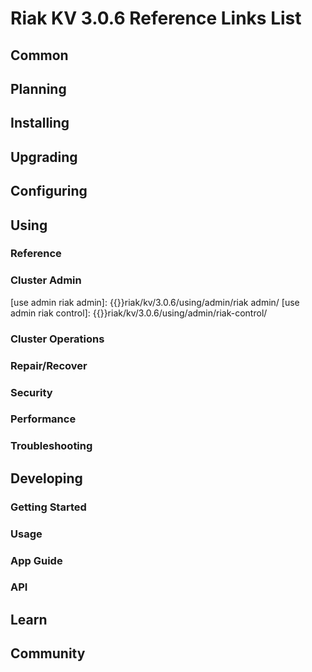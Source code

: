 
# Riak KV 3.0.6 Reference Links List


## Common

[downloads]: {{<baseurl>}}riak/kv/3.0.6/downloads/
[install index]: {{<baseurl>}}riak/kv/3.0.6/setup/installing
[upgrade index]: {{<baseurl>}}riak/kv/3.0.6/upgrading
[plan index]: {{<baseurl>}}riak/kv/3.0.6/planning
[config index]: {{<baseurl>}}riak/kv/3.0.6/using/configuring/
[config reference]: {{<baseurl>}}riak/kv/3.0.6/configuring/reference/
[manage index]: {{<baseurl>}}riak/kv/3.0.6/using/managing
[performance index]: {{<baseurl>}}riak/kv/3.0.6/using/performance
[glossary vnode]: {{<baseurl>}}riak/kv/3.0.6/learn/glossary/#vnode
[contact basho]: https://www.tiot.jp/en/about-us/contact-us/


## Planning

[plan index]: {{<baseurl>}}riak/kv/3.0.6/setup/planning
[plan start]: {{<baseurl>}}riak/kv/3.0.6/setup/planning/start
[plan backend]: {{<baseurl>}}riak/kv/3.0.6/setup/planning/backend
[plan backend bitcask]: {{<baseurl>}}riak/kv/3.0.6/setup/planning/backend/bitcask
[plan backend leveldb]: {{<baseurl>}}riak/kv/3.0.6/setup/planning/backend/leveldb
[plan backend leveled]: {{<baseurl>}}riak/kv/3.0.6/setup/planning/backend/leveled
[plan backend memory]: {{<baseurl>}}riak/kv/3.0.6/setup/planning/backend/memory
[plan backend multi]: {{<baseurl>}}riak/kv/3.0.6/setup/planning/backend/multi
[plan cluster capacity]: {{<baseurl>}}riak/kv/3.0.6/setup/planning/cluster-capacity
[plan bitcask capacity]: {{<baseurl>}}riak/kv/3.0.6/setup/planning/bitcask-capacity-calc
[plan best practices]: {{<baseurl>}}riak/kv/3.0.6/setup/planning/best-practices
[plan future]: {{<baseurl>}}riak/kv/3.0.6/setup/planning/future


## Installing

[install index]: {{<baseurl>}}riak/kv/3.0.6/setup/installing
[install aws]: {{<baseurl>}}riak/kv/3.0.6/setup/installing/amazon-web-services
[install debian & ubuntu]: {{<baseurl>}}riak/kv/3.0.6/setup/installing/debian-ubuntu
[install freebsd]: {{<baseurl>}}riak/kv/3.0.6/setup/installing/freebsd
[install mac osx]: {{<baseurl>}}riak/kv/3.0.6/setup/installing/mac-osx
[install rhel & centos]: {{<baseurl>}}riak/kv/3.0.6/setup/installing/rhel-centos
[install smartos]: {{<baseurl>}}riak/kv/3.0.6/setup/installing/smartos
[install solaris]: {{<baseurl>}}riak/kv/3.0.6/setup/installing/solaris
[install suse]: {{<baseurl>}}riak/kv/3.0.6/setup/installing/suse
[install windows azure]: {{<baseurl>}}riak/kv/3.0.6/setup/installing/windows-azure

[install source index]: {{<baseurl>}}riak/kv/3.0.6/setup/installing/source
[install source erlang]: {{<baseurl>}}riak/kv/3.0.6/setup/installing/source/erlang
[install source jvm]: {{<baseurl>}}riak/kv/3.0.6/setup/installing/source/jvm

[install verify]: {{<baseurl>}}riak/kv/3.0.6/setup/installing/verify


## Upgrading

[upgrade index]: {{<baseurl>}}riak/kv/3.0.6/setup/upgrading
[upgrade checklist]: {{<baseurl>}}riak/kv/3.0.6/setup/upgrading/checklist
[upgrade version]: {{<baseurl>}}riak/kv/3.0.6/setup/upgrading/version
[upgrade cluster]: {{<baseurl>}}riak/kv/3.0.6/setup/upgrading/cluster
[upgrade mdc]: {{<baseurl>}}riak/kv/3.0.6/setup/upgrading/multi-datacenter
[upgrade downgrade]: {{<baseurl>}}riak/kv/3.0.6/setup/downgrade


## Configuring

[config index]: {{<baseurl>}}riak/kv/3.0.6/configuring
[config basic]: {{<baseurl>}}riak/kv/3.0.6/configuring/basic
[config backend]: {{<baseurl>}}riak/kv/3.0.6/configuring/backend
[config manage]: {{<baseurl>}}riak/kv/3.0.6/configuring/managing
[config reference]: {{<baseurl>}}riak/kv/3.0.6/configuring/reference/
[config strong consistency]: {{<baseurl>}}riak/kv/3.0.6/configuring/strong-consistency
[config load balance]: {{<baseurl>}}riak/kv/3.0.6/configuring/load-balancing-proxy
[config mapreduce]: {{<baseurl>}}riak/kv/3.0.6/configuring/mapreduce

[config v3 mdc]: {{<baseurl>}}riak/kv/3.0.6/configuring/v3-multi-datacenter
[config v3 nat]: {{<baseurl>}}riak/kv/3.0.6/configuring/v3-multi-datacenter/nat
[config v3 quickstart]: {{<baseurl>}}riak/kv/3.0.6/configuring/v3-multi-datacenter/quick-start
[config v3 ssl]: {{<baseurl>}}riak/kv/3.0.6/configuring/v3-multi-datacenter/ssl

[config v2 mdc]: {{<baseurl>}}riak/kv/3.0.6/configuring/v2-multi-datacenter
[config v2 nat]: {{<baseurl>}}riak/kv/3.0.6/configuring/v2-multi-datacenter/nat
[config v2 quickstart]: {{<baseurl>}}riak/kv/3.0.6/configuring/v2-multi-datacenter/quick-start
[config v2 ssl]: {{<baseurl>}}riak/kv/3.0.6/configuring/v2-multi-datacenter/ssl



## Using

[use index]: {{<baseurl>}}riak/kv/3.0.6/using/
[use admin commands]: {{<baseurl>}}riak/kv/3.0.6/using/cluster-admin-commands
[use running cluster]: {{<baseurl>}}riak/kv/3.0.6/using/running-a-cluster

### Reference

[use ref custom code]: {{<baseurl>}}riak/kv/3.0.6/using/reference/custom-code
[use ref handoff]: {{<baseurl>}}riak/kv/3.0.6/using/reference/handoff
[use ref monitoring]: {{<baseurl>}}riak/kv/3.0.6/using/reference/statistics-monitoring
[use ref 2i]: {{<baseurl>}}riak/kv/3.0.6/using/reference/secondary-indexes
[use ref snmp]: {{<baseurl>}}riak/kv/3.0.6/using/reference/snmp
[use ref strong consistency]: {{<baseurl>}}riak/kv/3.0.6/using/reference/strong-consistency
[use ref jmx]: {{<baseurl>}}riak/kv/3.0.6/using/reference/jmx
[use ref obj del]: {{<baseurl>}}riak/kv/3.0.6/using/reference/object-deletion/
[use ref v3 mdc]: {{<baseurl>}}riak/kv/3.0.6/using/reference/v3-multi-datacenter
[use ref v2 mdc]: {{<baseurl>}}riak/kv/3.0.6/using/reference/v2-multi-datacenter

### Cluster Admin

[use admin index]: {{<baseurl>}}riak/kv/3.0.6/using/admin/
[use admin commands]: {{<baseurl>}}riak/kv/3.0.6/using/admin/commands/
[use admin riak cli]: {{<baseurl>}}riak/kv/3.0.6/using/admin/riak-cli/
[use admin riak admin]: {{<baseurl>}}riak/kv/3.0.6/using/admin/riak admin/
[use admin riak control]: {{<baseurl>}}riak/kv/3.0.6/using/admin/riak-control/

### Cluster Operations

[cluster ops add remove node]: {{<baseurl>}}riak/kv/3.0.6/using/cluster-operations/adding-removing-nodes
[cluster ops inspect node]: {{<baseurl>}}riak/kv/3.0.6/using/cluster-operations/inspecting-node
[cluster ops change info]: {{<baseurl>}}riak/kv/3.0.6/using/cluster-operations/changing-cluster-info
[cluster ops load balance]: {{<baseurl>}}riak/kv/3.0.6/configuring/load-balancing-proxy
[cluster ops bucket types]: {{<baseurl>}}riak/kv/3.0.6/using/cluster-operations/bucket-types
[cluster ops handoff]: {{<baseurl>}}riak/kv/3.0.6/using/cluster-operations/handoff
[cluster ops log]: {{<baseurl>}}riak/kv/3.0.6/using/cluster-operations/logging
[cluster ops obj del]: {{<baseurl>}}riak/kv/3.0.6/using/reference/object-deletion
[cluster ops backup]: {{<baseurl>}}riak/kv/3.0.6/using/cluster-operations/backing-up
[cluster ops mdc]: {{<baseurl>}}riak/kv/3.0.6/using/cluster-operations/v3-multi-datacenter
[cluster ops strong consistency]: {{<baseurl>}}riak/kv/3.0.6/using/cluster-operations/strong-consistency
[cluster ops 2i]: {{<baseurl>}}riak/kv/3.0.6/using/reference/secondary-indexes
[cluster ops v3 mdc]: {{<baseurl>}}riak/kv/3.0.6/using/cluster-operations/v3-multi-datacenter
[cluster ops v2 mdc]: {{<baseurl>}}riak/kv/3.0.6/using/cluster-operations/v2-multi-datacenter

### Repair/Recover

[repair recover index]: {{<baseurl>}}riak/kv/3.0.6/using/repair-recovery
[repair recover index]: {{<baseurl>}}riak/kv/3.0.6/using/repair-recovery/failure-recovery/

### Security

[security index]: {{<baseurl>}}riak/kv/3.0.6/using/security/
[security basics]: {{<baseurl>}}riak/kv/3.0.6/using/security/basics
[security managing]: {{<baseurl>}}riak/kv/3.0.6/using/security/managing-sources/

### Performance

[perf index]: {{<baseurl>}}riak/kv/3.0.6/using/performance/
[perf benchmark]: {{<baseurl>}}riak/kv/3.0.6/using/performance/benchmarking
[perf open files]: {{<baseurl>}}riak/kv/3.0.6/using/performance/open-files-limit/
[perf erlang]: {{<baseurl>}}riak/kv/3.0.6/using/performance/erlang
[perf aws]: {{<baseurl>}}riak/kv/3.0.6/using/performance/amazon-web-services
[perf latency checklist]: {{<baseurl>}}riak/kv/3.0.6/using/performance/latency-reduction

### Troubleshooting

[troubleshoot http]: {{<baseurl>}}riak/kv/3.0.6/using/troubleshooting/http-204


## Developing

[dev index]: {{<baseurl>}}riak/kv/3.0.6/developing
[dev client libraries]: {{<baseurl>}}riak/kv/3.0.6/developing/client-libraries
[dev data model]: {{<baseurl>}}riak/kv/3.0.6/developing/data-modeling
[dev data types]: {{<baseurl>}}riak/kv/3.0.6/developing/data-types
[dev kv model]: {{<baseurl>}}riak/kv/3.0.6/developing/key-value-modeling

### Getting Started

[getting started]: {{<baseurl>}}riak/kv/3.0.6/developing/getting-started
[getting started java]: {{<baseurl>}}riak/kv/3.0.6/developing/getting-started/java
[getting started ruby]: {{<baseurl>}}riak/kv/3.0.6/developing/getting-started/ruby
[getting started python]: {{<baseurl>}}riak/kv/3.0.6/developing/getting-started/python
[getting started php]: {{<baseurl>}}riak/kv/3.0.6/developing/getting-started/php
[getting started csharp]: {{<baseurl>}}riak/kv/3.0.6/developing/getting-started/csharp
[getting started nodejs]: {{<baseurl>}}riak/kv/3.0.6/developing/getting-started/nodejs
[getting started erlang]: {{<baseurl>}}riak/kv/3.0.6/developing/getting-started/erlang
[getting started golang]: {{<baseurl>}}riak/kv/3.0.6/developing/getting-started/golang

[obj model java]: {{<baseurl>}}riak/kv/3.0.6/developing/getting-started/java/object-modeling
[obj model ruby]: {{<baseurl>}}riak/kv/3.0.6/developing/getting-started/ruby/object-modeling
[obj model python]: {{<baseurl>}}riak/kv/3.0.6/developing/getting-started/python/object-modeling
[obj model csharp]: {{<baseurl>}}riak/kv/3.0.6/developing/getting-started/csharp/object-modeling
[obj model nodejs]: {{<baseurl>}}riak/kv/3.0.6/developing/getting-started/nodejs/object-modeling
[obj model erlang]: {{<baseurl>}}riak/kv/3.0.6/developing/getting-started/erlang/object-modeling
[obj model golang]: {{<baseurl>}}riak/kv/3.0.6/developing/getting-started/golang/object-modeling

### Usage

[usage index]: {{<baseurl>}}riak/kv/3.0.6/developing/usage
[usage bucket types]: {{<baseurl>}}riak/kv/3.0.6/developing/usage/bucket-types
[usage commit hooks]: {{<baseurl>}}riak/kv/3.0.6/developing/usage/commit-hooks
[usage conflict resolution]: {{<baseurl>}}riak/kv/3.0.6/developing/usage/conflict-resolution
[usage content types]: {{<baseurl>}}riak/kv/3.0.6/developing/usage/content-types
[usage create objects]: {{<baseurl>}}riak/kv/3.0.6/developing/usage/creating-objects
[usage custom extractors]: {{<baseurl>}}riak/kv/3.0.6/developing/usage/custom-extractors
[usage delete objects]: {{<baseurl>}}riak/kv/3.0.6/developing/usage/deleting-objects
[usage mapreduce]: {{<baseurl>}}riak/kv/3.0.6/developing/usage/mapreduce
[usage 2i]: {{<baseurl>}}riak/kv/3.0.6/developing/usage/secondary-indexes
[usage update objects]: {{<baseurl>}}riak/kv/3.0.6/developing/usage/updating-objects

### App Guide

[apps mapreduce]: {{<baseurl>}}riak/kv/3.0.6/developing/app-guide/advanced-mapreduce
[apps replication properties]: {{<baseurl>}}riak/kv/3.0.6/developing/app-guide/replication-properties
[apps strong consistency]: {{<baseurl>}}riak/kv/3.0.6/developing/app-guide/strong-consistency

### API

[dev api backend]: {{<baseurl>}}riak/kv/3.0.6/developing/api/backend
[dev api http]: {{<baseurl>}}riak/kv/3.0.6/developing/api/http
[dev api http status]: {{<baseurl>}}riak/kv/3.0.6/developing/api/http/status
[dev api pbc]: {{<baseurl>}}riak/kv/3.0.6/developing/api/protocol-buffers/


## Learn

[learn new nosql]: {{<baseurl>}}riak/kv/learn/new-to-nosql
[learn use cases]: {{<baseurl>}}riak/kv/learn/use-cases
[learn why riak]: {{<baseurl>}}riak/kv/learn/why-riak-kv

[glossary]: {{<baseurl>}}riak/kv/3.0.6/learn/glossary/
[glossary aae]: {{<baseurl>}}riak/kv/3.0.6/learn/glossary/#active-anti-entropy-aae
[glossary read rep]: {{<baseurl>}}riak/kv/3.0.6/learn/glossary/#read-repair
[glossary vnode]: {{<baseurl>}}riak/kv/3.0.6/learn/glossary/#vnode

[concept aae]: {{<baseurl>}}riak/kv/3.0.6/learn/concepts/active-anti-entropy/
[concept buckets]: {{<baseurl>}}riak/kv/3.0.6/learn/concepts/buckets
[concept cap neg]: {{<baseurl>}}riak/kv/3.0.6/learn/concepts/capability-negotiation
[concept causal context]: {{<baseurl>}}riak/kv/3.0.6/learn/concepts/causal-context
[concept clusters]: {{<baseurl>}}riak/kv/3.0.6/learn/concepts/clusters/
[concept crdts]: {{<baseurl>}}riak/kv/3.0.6/learn/concepts/crdts
[concept eventual consistency]: {{<baseurl>}}riak/kv/3.0.6/learn/concepts/eventual-consistency
[concept keys objects]: {{<baseurl>}}riak/kv/3.0.6/learn/concepts/keys-and-objects
[concept replication]: {{<baseurl>}}riak/kv/3.0.6/learn/concepts/replication
[concept strong consistency]: {{<baseurl>}}riak/kv/3.0.6/using/reference/strong-consistency
[concept vnodes]: {{<baseurl>}}riak/kv/3.0.6/learn/concepts/vnodes



## Community

[community]: {{<baseurl>}}community
[community projects]: {{<baseurl>}}community/projects
[reporting bugs]: {{<baseurl>}}community/reporting-bugs
[taishi]: {{<baseurl>}}community/taishi






